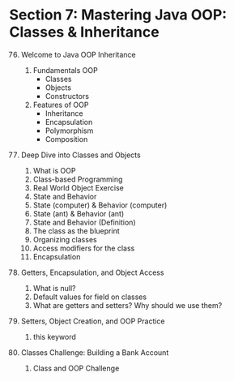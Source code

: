 # Section 7: Mastering Java OOP: Classes & Inheritance

76. Welcome to Java OOP Inheritance
    1. Fundamentals OOP
        - Classes
        - Objects
        - Constructors
    2. Features of OOP
        - Inheritance
        - Encapsulation
        - Polymorphism
        - Composition

77. Deep Dive into Classes and Objects
    1. What is OOP
    2. Class-based Programming
    3. Real World Object Exercise
    4. State and Behavior 
    5. State (computer) & Behavior (computer)
    6. State (ant) & Behavior (ant)
    7. State and Behavior (Definition)
    8. The class as the blueprint
    9. Organizing classes
    10. Access modifiers for the class
    11. Encapsulation

78. Getters, Encapsulation, and Object Access
    1. What is null?
    2. Default values for field on classes
    3. What are getters and setters? Why should we use them?

79. Setters, Object Creation, and OOP Practice
    1. this keyword

80. Classes Challenge: Building a Bank Account
    1. Class and OOP Challenge